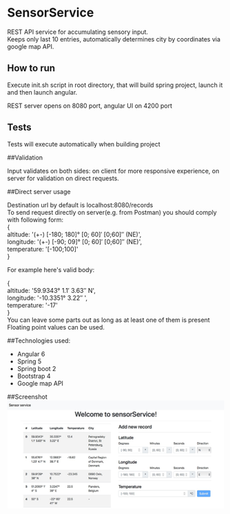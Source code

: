 # SensorService

REST API service for accumulating sensory input.  
Keeps only last 10 entries, automatically determines city by coordinates via google map API.  

## How to run

Execute init.sh script in root directory, that will build spring project, launch it and then launch angular.

REST server opens on 8080 port, angular UI on 4200 port

## Tests

Tests will execute automatically when building project


##Validation

Input validates on both sides: on client for more responsive experience, on server for validation on direct requests.

##Direct server usage

Destination url by default is localhost:8080/records  
To send request directly on server(e.g. from Postman) you should comply with following form:  
{  
  altitude: '(+-) [-180; 180]° [0; 60]′ [0;60]″ (NE)',  
  longitude: '(+-) [-90; 09]° [0; 60]′ [0;60]″ (NE)',  
  temperature: '[-100;100]'  
}  

For example here's valid body:  

{  
  altitude: '59.9343° 1.1′ 3.63″ N',  
  longitude: '-10.3351° 3.22″ ',  
  temperature: '-17'  
}  
You can leave some parts out as long as at least one of them is present  
Floating point values can be used.

##Technologies used:
* Angular 6
* Spring 5
* Spring boot 2
* Bootstrap 4
* Google map API

##Screenshot
![](img/screen.jpg)
